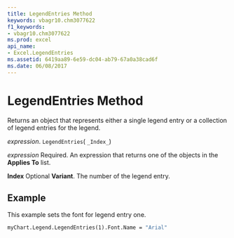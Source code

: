 ```yaml
---
title: LegendEntries Method
keywords: vbagr10.chm3077622
f1_keywords:
- vbagr10.chm3077622
ms.prod: excel
api_name:
- Excel.LegendEntries
ms.assetid: 6419aa89-6e59-dc04-ab79-67a0a38cad6f
ms.date: 06/08/2017
---
```



# LegendEntries Method

Returns an object that represents either a single legend entry or a collection of legend entries for the legend.

_expression_. `LegendEntries`( `_Index_`)

 _expression_ Required. An expression that returns one of the objects in the **Applies To** list.

 **Index** Optional **Variant**. The number of the legend entry.

## Example

This example sets the font for legend entry one.


```vb
myChart.Legend.LegendEntries(1).Font.Name = "Arial"
```


